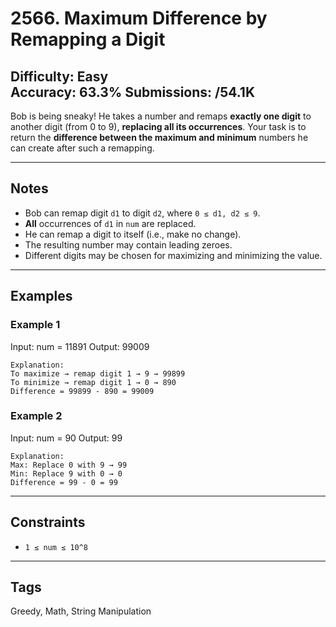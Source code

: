 # 2566. Maximum Difference by Remapping a Digit

**Difficulty:** Easy  
**Accuracy:** 63.3% 
**Submissions:** /54.1K 
---

Bob is being sneaky! He takes a number and remaps **exactly one digit** to another digit (from 0 to 9), **replacing all its occurrences**. Your task is to return the **difference between the maximum and minimum** numbers he can create after such a remapping.

---

## Notes

- Bob can remap digit `d1` to digit `d2`, where `0 ≤ d1, d2 ≤ 9`.
- **All** occurrences of `d1` in `num` are replaced.
- He can remap a digit to itself (i.e., make no change).
- The resulting number may contain leading zeroes.
- Different digits may be chosen for maximizing and minimizing the value.

---

## Examples

### Example 1

Input: num = 11891
Output: 99009

```
Explanation:
To maximize → remap digit 1 → 9 → 99899
To minimize → remap digit 1 → 0 → 890
Difference = 99899 - 890 = 99009

```

### Example 2

Input: num = 90
Output: 99

```
Explanation:
Max: Replace 0 with 9 → 99
Min: Replace 9 with 0 → 0
Difference = 99 - 0 = 99
```

---

## Constraints

- `1 ≤ num ≤ 10^8`

---

## Tags

Greedy, Math, String Manipulation